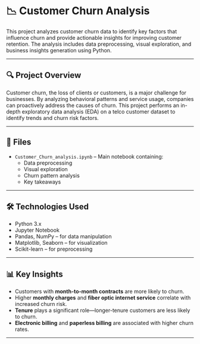 # 📉 Customer Churn Analysis

This project analyzes customer churn data to identify key factors that influence churn and provide actionable insights for improving customer retention. The analysis includes data preprocessing, visual exploration, and business insights generation using Python.

---

## 🔍 Project Overview

Customer churn, the loss of clients or customers, is a major challenge for businesses. By analyzing behavioral patterns and service usage, companies can proactively address the causes of churn. This project performs an in-depth exploratory data analysis (EDA) on a telco customer dataset to identify trends and churn risk factors.

---

## 📁 Files

- `Customer_Churn_analysis.ipynb` – Main notebook containing:
  - Data preprocessing
  - Visual exploration
  - Churn pattern analysis
  - Key takeaways

---

## 🛠️ Technologies Used

- Python 3.x  
- Jupyter Notebook  
- Pandas, NumPy – for data manipulation  
- Matplotlib, Seaborn – for visualization  
- Scikit-learn – for preprocessing  

---

## 📊 Key Insights

- Customers with **month-to-month contracts** are more likely to churn.
- Higher **monthly charges** and **fiber optic internet service** correlate with increased churn risk.
- **Tenure** plays a significant role—longer-tenure customers are less likely to churn.
- **Electronic billing** and **paperless billing** are associated with higher churn rates.

---
